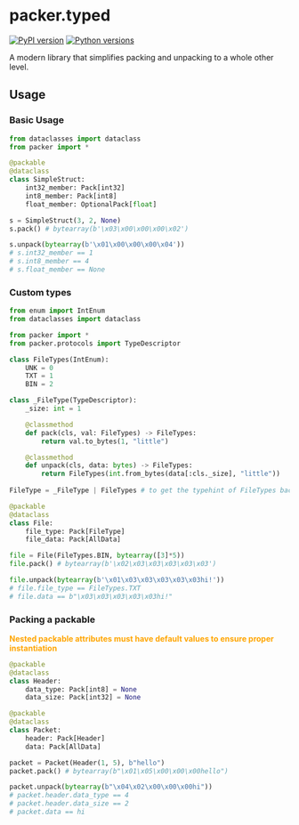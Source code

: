 # packer.typed
[![PyPI version](https://img.shields.io/pypi/v/packer.typed.svg?style=flat-square)](https://pypi.org/project/packer.typed/)
[![Python versions](https://img.shields.io/pypi/pyversions/packer.typed.svg?style=flat-square)](https://pypi.org/project/packer.typed/)

A modern library that simplifies packing and unpacking to a whole other level.

## Usage
### Basic Usage
```python
from dataclasses import dataclass
from packer import *

@packable
@dataclass
class SimpleStruct:
    int32_member: Pack[int32]
    int8_member: Pack[int8]
    float_member: OptionalPack[float]

s = SimpleStruct(3, 2, None)
s.pack() # bytearray(b'\x03\x00\x00\x00\x02')

s.unpack(bytearray(b'\x01\x00\x00\x00\x04'))
# s.int32_member == 1
# s.int8_member == 4
# s.float_member == None
```

### Custom types
```python
from enum import IntEnum
from dataclasses import dataclass

from packer import *
from packer.protocols import TypeDescriptor

class FileTypes(IntEnum):
    UNK = 0
    TXT = 1
    BIN = 2

class _FileType(TypeDescriptor):
    _size: int = 1

    @classmethod
    def pack(cls, val: FileTypes) -> FileTypes:
        return val.to_bytes(1, "little")

    @classmethod
    def unpack(cls, data: bytes) -> FileTypes:
        return FileTypes(int.from_bytes(data[:cls._size], "little"))
    
FileType = _FileType | FileTypes # to get the typehint of FileTypes back

@packable
@dataclass
class File:
    file_type: Pack[FileType]
    file_data: Pack[AllData]

file = File(FileTypes.BIN, bytearray([3]*5))
file.pack() # bytearray(b'\x02\x03\x03\x03\x03\x03')

file.unpack(bytearray(b'\x01\x03\x03\x03\x03\x03hi!'))
# file.file_type == FileTypes.TXT
# file.data == b"\x03\x03\x03\x03\x03hi!"
```

### Packing a packable
<span style="color: orange;">**Nested packable attributes must have default values to ensure proper instantiation**</span>

```python
@packable
@dataclass
class Header:
    data_type: Pack[int8] = None
    data_size: Pack[int32] = None

@packable
@dataclass
class Packet:
    header: Pack[Header]
    data: Pack[AllData]

packet = Packet(Header(1, 5), b"hello")
packet.pack() # bytearray(b"\x01\x05\x00\x00\x00hello")

packet.unpack(bytearray(b"\x04\x02\x00\x00\x00hi"))
# packet.header.data_type == 4
# packet.header.data_size == 2
# packet.data == hi
```
